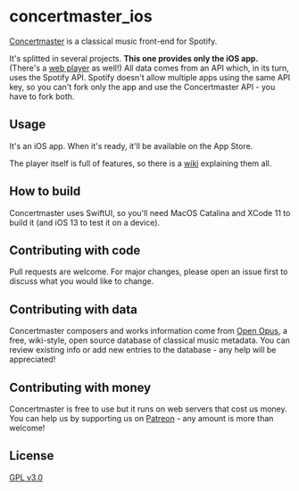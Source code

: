 # concertmaster_ios

[Concertmaster](https://getconcertmaster.com) is a classical music front-end for Spotify.

It's splitted in several projects. **This one provides only the iOS app.** (There's a [web player](https://github.com/openopus-org/concertmaster_player) as well!) All data comes from an API which, in its turn, uses the Spotify API. Spotify doesn't allow multiple apps using the same API key, so you can't fork only the app and use the Concertmaster API - you have to fork both.

## Usage

It's an iOS app. When it's ready, it'll be available on the App Store.

The player itself is full of features, so there is a [wiki](https://getconcertmaster.com/help) explaining them all.

## How to build

Concertmaster uses SwiftUI, so you'll need MacOS Catalina and XCode 11 to build it (and iOS 13 to test it on a device).

## Contributing with code
Pull requests are welcome. For major changes, please open an issue first to discuss what you would like to change.

## Contributing with data
Concertmaster composers and works information come from [Open Opus](https://openopus.org), a free, wiki-style, open source database of classical music metadata. You can review existing info or add new entries to the database - any help will be appreciated!

## Contributing with money
Concertmaster is free to use but it runs on web servers that cost us money. You can help us by supporting us on [Patreon](https://www.patreon.com/openopus) - any amount is more than welcome!

## License
[GPL v3.0](https://choosealicense.com/licenses/gpl-3.0/)
